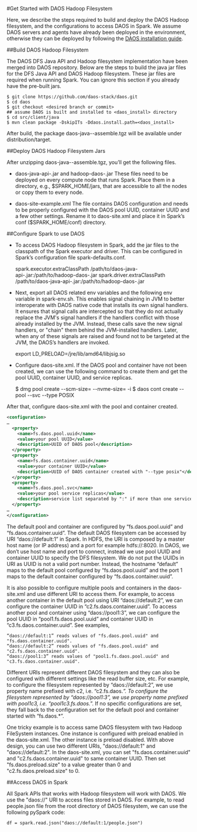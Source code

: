 #Get Started with DAOS Hadoop Filesystem

Here, we describe the steps required to build and deploy the DAOS Hadoop filesystem, and the configurations to access
DAOS in Spark. We assume DAOS servers and agents have already been deployed in the environment, otherwise they can be
deployed by following the [DAOS installation guide](https://daos-stack.github.io/admin/installation/).

##Build DAOS Hadoop Filesystem

The DAOS DFS Java API and Hadoop filesystem implementation have been merged into DAOS repository. Below are the steps
to build the java jar files for the DFS Java API and DAOS Hadoop filesystem. These jar files are required when running
Spark. You can ignore this section if you already have the pre-built jars.


    $ git clone https://github.com/daos-stack/daos.git
    $ cd daos
    $ git checkout <desired branch or commit>
    ## assume DAOS is built and installed to <daos_install> directory
    $ cd src/client/java
    $ mvn clean package -DskipITs -Ddaos.install.path=<daos_install>

After build, the package daos-java-<version>-assemble.tgz will be available under distribution/target.

##Deploy DAOS Hadoop Filesystem Jars

After unzipping daos-java-<version>-assemble.tgz, you’ll get the following files.
* daos-java-api-<version>.jar and hadoop-daos-<version>.jar
These files need to be deployed on every compute node that runs Spark. Place them in a directory, e.g.,
$SPARK_HOME/jars, that are accessible to all the nodes or copy them to every node.

* daos-site-example.xml
The file contains DAOS configuration and needs to be properly configured with the DAOS pool UUID, container UUID and a
few other settings. Rename it to daos-site.xml and place it in Spark’s conf ($SPARK_HOME/conf) directory.

##Configure Spark to use DAOS

* To access DAOS Hadoop filesystem in Spark, add the jar files to the classpath of the Spark executor and driver. This
can be configured in Spark’s configuration file spark-defaults.conf.


    spark.executor.extraClassPath   /path/to/daos-java-api-<version>.jar:/path/to/hadoop-daos-<version>.jar
    spark.driver.extraClassPath     /path/to/daos-java-api-<version>.jar:/path/to/hadoop-daos-<version>.jar

* Next, export all DAOS related env variables and the following env variable in spark-env.sh. This enables signal
chaining in JVM to better interoperate with DAOS native code that installs its own signal handlers. It ensures that
signal calls are intercepted so that they do not actually replace the JVM's signal handlers if the handlers conflict
with those already installed by the JVM. Instead, these calls save the new signal handlers, or "chain" them behind the
JVM-installed handlers. Later, when any of these signals are raised and found not to be targeted at the JVM, the DAOS’s
handlers are invoked.


    export LD_PRELOAD=<YOUR JDK HOME>/jre/lib/amd64/libjsig.so

* Configure daos-site.xml. If the DAOS pool and container have not been created, we can use the following command to
create them and get the pool UUID, container UUID, and service replicas.


    $ dmg pool create --scm-size=<scm size> --nvme-size=<nvme size> -i
    $ daos cont create --pool <pool UUID> --svc <service replicas> --type POSIX

After that, configure daos-site.xml with the pool and container created.

```xml
<configuration>
…
  <property>
    <name>fs.daos.pool.uuid</name>
    <value>your pool UUID</value>
    <description>UUID of DAOS pool</description>
  </property>
  <property>
    <name>fs.daos.container.uuid</name>
    <value>your container UUID</value>
    <description>UUID of DAOS container created with "--type posix"</description>
  </property>
  <property>
    <name>fs.daos.pool.svc</name>
    <value>your pool service replicas</value>
    <description>service list separated by ":" if more than one service</description>
  </property>
…
</configuration>
```

The default pool and container are configured by “fs.daos.pool.uuid” and “fs.daos.container.uuid”. The default DAOS
filesystem can be accessed by URI “daos://default:1” in Spark. In HDFS, the URI is composed by a master host name
(or IP address) and a port for example hdfs://<HostName>:8020. In DAOS, we don’t use host name and port to connect,
instead we use pool UUID and container UUID to specify the DFS filesystem. We do not put the UUIDs in URI as UUID is not
a valid port number. Instead, the hostname “default” maps to the default pool configured by “fs.daos.pool.uuid” and the
port 1 maps to the default container configured by “fs.daos.container.uuid”.

It is also possible to configure multiple pools and containers in the daos-site.xml and use different URI to access
them. For example, to access another container in the default pool using URI “daos://default:2”, we can configure the
container UUID in “c2.fs.daos.container.uuid”. To access another pool and container using “daos://pool1:3”, we can
configure the pool UUID in “pool1.fs.daos.pool.uuid” and container UUID in “c3.fs.daos.container.uuid”. See examples,


    “daos://default:1” reads values of "fs.daos.pool.uuid" and "fs.daos.container.uuid".
    “daos://default:2” reads values of "fs.daos.pool.uuid" and "c2.fs.daos.container.uuid".
    “daos://pool1:3” reads values of "pool1.fs.daos.pool.uuid" and "c3.fs.daos.container.uuid".

Different URIs represent different DAOS filesystem and they can also be configured with different settings like the read
buffer size, etc. For example, to configure the filesystem represented by “daos://default:2”, we use property name
prefixed with c2, i.e. “c2.fs.daos.*”. To configure the filesystem represented by “daos://pool1:3”, we use property name
prefixed with pool1c3, i.e. “pool1c3.fs.daos.*”. If no specific configurations are set, they fall back to the
configuration set for the default pool and container started with “fs.daos.*”.

One tricky example is to access same DAOS filesystem with two Hadoop FileSystem instances. One instance is configured
with preload enabled in the daos-site.xml. The other instance is preload disabled. With above design, you can use two
different URIs, "daos://default:1" and "daos://default:2". In the daos-site.xml, you can set "fs.daos.container.uuid"
and "c2.fs.daos.container.uuid" to same container UUID. Then set "fs.daos.preload.size" to a value greater than 0 and
"c2.fs.daos.preload.size" to 0.
 
##Access DAOS in Spark

All Spark APIs that works with Hadoop filesystem will work with DAOS. We use the "daos://" URI to access files stored in
DAOS. For example, to read people.json file from the root directory of DAOS filesystem, we can use the following pySpark
code:


    df = spark.read.json("daos://default:1/people.json")
